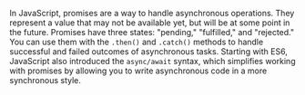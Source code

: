 In JavaScript, promises are a way to handle asynchronous operations. 
They represent a value that may not be available yet, but will be at some point in the future. 
Promises have three states: "pending," "fulfilled," and "rejected." 
You can use them with the `.then()` and `.catch()` methods to handle successful and failed outcomes of asynchronous tasks.
Starting with ES6, JavaScript also introduced the `async/await` syntax, which simplifies working with promises by allowing you to write asynchronous code in a more synchronous style.